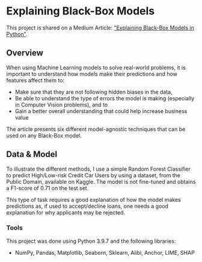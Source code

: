 # Explaining Black-Box Models
This project is shared on a Medium Article: ["Explaining Black-Box Models in Python"](https://medium.com/@pcmaldonado/simple-guide-to-interpreting-black-box-models-in-python-5c8bb3b5fcae).

## Overview
When using Machine Learning models to solve real-world problems, it is important to understand how models make their predictions and how features affect them to:
* Make sure that they are not following hidden biases in the data,
* Be able to understand the type of errors the model is making (especially in Computer Vision problems), and to
* Gain a better overall understanding that could help increase business value

The article presents six different model-agnostic techniques that can be used on any Black-Box model.

## Data & Model
To illustrate the different methods, I use a simple Random Forest Classifier to predict High/Low-risk Credit Car Users by using a dataset, from the Public Domain, available on Kaggle. The model is not fine-tuned and obtains a F1-score of 0.71 on the test set.

This type of task requires a good explanation of how the model makes predictions as, if used to accept/decline loans, one needs a good explanation for why applicants may be rejected.

### Tools
This project was done using Python 3.9.7 and the following libraries:
* NumPy, Pandas, Matplotlib, Seaborn, Sklearn, Alibi, Anchor, LIME, SHAP